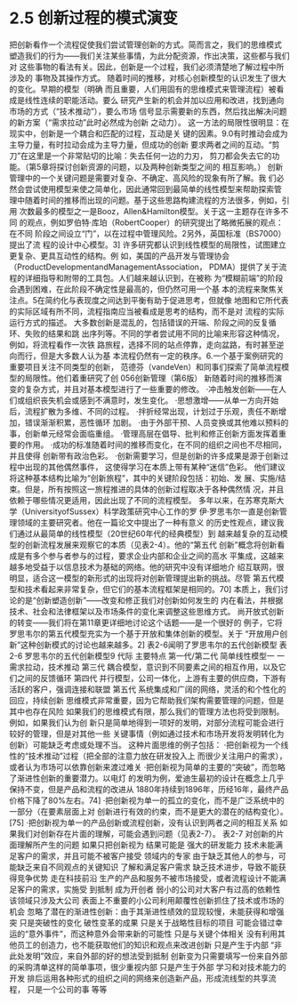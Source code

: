# 2.5 创新过程的模式演变

把创新看作一个流程促使我们尝试管理创新的方式。简而言之，我们的思维模式
塑造我们的行为——我们关注某些事情，为此分配资源，作出决策，这些都与我们对
这些事物的看法有关。因此，创新是一个过程，我们必须清楚地了解过程中所涉及的
事物及其操作方式。
随着时间的推移，对核心创新模型的认识发生了很大的变化。早期的模型（明确
而且重要，人们用固有的思维模式来管理流程）被看成是线性连续的职能活动。要么
研究产生新的机会并加以应用和改进，找到通向市场的方式（“技术推动”），要么市场
信号显示需要新的东西，然后找出解决问题的新方案（“需求拉动”此时必然成为创新
之动力）。
这一方法的局限性很明显：在现实中，创新是一个耦合和匹配的过程，互动是关
键的因素。9.0有时推动会成为主导力量，有时拉动会成为主导力量，但成功的创新
要求两者之间的互动。“剪刀”在这里是一个非常贴切的比喻：失去任何一边的力刃，
剪刀都会失去它的功能。（第5章将探讨创新资源的问题，以及两种创新类型之间的
相互影响。）
创新管理中的一个关键问题是需要对复杂、不确定、高风险的现象有所了解。我
们必然会尝试使用模型来使之简单化，因此通常回到最简单的线性模型来帮助探索管
理中随着时间的推移而出现的问题。基于这些思路构建流程的方法很多，例如，引用
次数最多的模型之一是Booz，Allen&Hamilton模型。关于这一主题存在许多不同
的观点，例如罗伯特·库珀（RobertCooper）的研究提出了略微拓展的观点：在不同
阶段之间设立“门”，以在过程中管理风险。2另外，英国标准（BS7000）提出了流
程的设计中心模型。3]
许多研究都认识到线性模型的局限性，试图建立更复杂、更具互动性的结构。例
如，美国的产品开发与管理协会（ProductDevelopmentandManagementAssociation，
PDMA）提供了关于流程的详细指导和附带的工具包。人们越来越认识到，在被称
为“模糊前端”的阶段会遇到困难，在此阶段不确定性是最高的，但仍然可用一个基
本的流程来聚焦关注点。5在简约化与表现度之间达到平衡有助于促进思考，但就像
地图和它所代表的实际区域有所不同，流程指南应当被看成是思考的结构，而不是对
流程的实际运行方式的描述。
大多数创新是混乱的，包括错误的开端、阶段之间的反复循环、失败的结果和跳
出序列等。不同的学者尝试用不同的比喻来形容这种情况，例如，将流程看作一次铁
路旅程，选择不同的站点停靠，走向盆路，有时甚至逆向而行，但是大多数人认为基
本流程仍然有一定的秩序。6.一个基于案例研究的重要项目关注不同类型的创新，
范德芬（vandeVen）和同事们探索了简单流程模型的局限性。他们着重研究了创
056创新管理（第6版）
新随着时间的推移而演变的复杂方式，并且对基本模型进行了一些重要的修改。
·冲击触发创新——在人们或组织丧失机会或感到不满意时，发生变化。
·思想激增——从单一方向开始后，流程扩散为多维、不同的过程。
·拌折经常出现，计划过于乐观，责任不断增加，错误渐渐积累，恶性循环
加剧。
·由于外部干预、人员变换或其他难以预料的事，创新单元经常会面临重组。
·管理高层在倡导、批判和修正创新方面发挥着重要的作用。
·成功的标准随着时间的推移而变化，在不同的组织之间也不尽相同，并且使得
创新带有政治色彩。
·创新需要学习，但是创新的许多成果是源于创新过程中出现的其他偶然事件，
这使得学习在本质上带有某种“迷信”色彩。
他们建议将这种基本结构比喻为“创新旅程”，其中的关键阶段包括：初始、发
展、实施/结束。但是，所有按照这一旅程推进的具体的创新过程取决于各种偶然情
况，并且依赖于哪些情况更适用，因此出现了不同的流程模型。
多年以来，在苏寒克斯大学（UniversityofSussex）科学政策研究中心工作的罗
伊·罗思韦尔一直是创新管理领域的主要研究者。他在一篇论文中提出了一种有意义
的历史性观点，建议我们通过从最简单的线性模型（20世纪60年代的经典模型）到
越来越复杂的互动模型的创新流程发展来观察它的本质（见表2-4）。他的“第五代
创新”概念将创新看成是有多个参与者参与的过程，要求企业内部和企业之间的高水
平集成，这越来越多地受益于以信息技术为基础的网络。他的研究中没有详细地介
绍互联网，很明显，适合这一模型的新形式的出现将对创新管理提出新的挑战。尽管
第五代模型和技术看起来非常复杂，但它们的基本流程框架是相同的。70]
本质上，我们讨论的是“创新塑造创新”——改变和修正我们对创新如何发生的
内在看法，并根据技术、社会和法律框架以及市场条件的变化来调整这些思维方式。
尚开放式创新的转变——我们将在第11章更详细地讨论这个话题——是一个很好的
例子，它将罗思韦尔的第五代模型充实为一个基于开放和集体创新的模型。关于
“开放用户创新”这种创新模式的讨论也越来越多。2]
表2-6闻明了罗思韦尔的五代创新模型
表2-6
罗思韦尔的五代创新模型9
代际
主要特点
第一代/第二代
简单线性模型一
一
需求拉动，技术推动
第三代
耦合模型，意识到不同要素之间的相互作用，以及它们之间的反馈循环
第四代
并行模型，公司一体化，上游有主要的供应商，下游有活跃的客户，强调连接和联盟
第五代
系统集成和广阔的网络，灵活的和个性化的回应，持续创新
思维模式非常重要，因为它帮助我们架构需要管理的问题，但是其中也存在风险
如果我们的思维模式有限，那么我们的管理方法也将受到限制。例如，如果我们认为创
新只是简单地得到一项好的发明，对部分流程可能会进行较好的管理，但是对其他一些
关键事情（例如通过技术和市场开发将发明转化为创新）可能缺乏考虑或处理不当。
这种片面思维的例子包括：
·把创新视为一个线性的“技术推动”过程（把全部的注意力放在研发投入上
而很少关注用户的需求），或者认为市场可以依靠创新来渡过难关
·把创新视为简单的主要的“突破”，而忽略了渐进性创新的重要潜力。以电灯
的发明为例，爱迪生最初的设计在概念上几乎保持不变，但是产品和流程的改进从
1880年持续到1896年，历经16年，最终产品价格下降了80%左右。74]
·把创新视为单一的孤立的变化，而不是广泛系统中的一部分（在要素层面上对
创新进行有效的约束，而不是更大的潜在的结构变化）。[75]
·把创新视为单一的产品创新或流程创新，没有认识到两者之间的相互关系
如果我们对创新存在片面的理解，可能会遇到问题（见表2-7）。
表2-7
对创新的片面理解所产生的问题
如果只把创新视为
结果可能是
强大的研发能力
技术未能满足客户的需求，并且可能不被客户接受
领域内的专家
由于缺乏其他人的参与，可能缺乏来自不同观点的关键知识
了解和满足客户需求
缺乏技术进步，导致不能获得竞争优势
走在科技前沿
生产的产品和服务不被市场接受，或者流程设计不能满足客户的需求，实施受
到抵制
成为开创者
弱小的公司对大客户有过高的依赖性
该领域只涉及大公司
表面上不重要的小公司利用颠覆性创新抓住了技术或市场的机会
忽略了潜在的渐进性创新：由于其渐进性绩效的显现较慢，未能获得和增强突
只是突破性的变化
破性变革的成果
只是关于战略性目标的项目
可能会错过幸运的“意外事件”，而这种意外会带来新的可能性
只是与关键个体相关
没有利用其他员工的创造力，也不能获取他们的知识和观点来改进创新
只是产生于内部
“非此处发明”效应，来自外部的好的想法受到抵制
创新变为只需要填写一份来自外部的采购清单这样的简单事项，很少重视内部
只是产生于外部
学习和对技术能力的开发
排后运用各种形式的组织之间的网络来创造新产品，形成流线型的共享流程，
只是一个公司的事
等等
